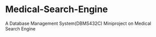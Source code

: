 # Medical-Search-Engine
A Database Management System(DBMS432C) Miniproject on Medical Search Engine
